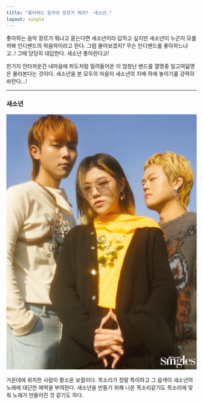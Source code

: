 ```yaml
---
title: "좋아하는 음악의 장르가 뭐야? -새소년."
layout: single
---
```


좋아하는 음악 장르가 뭐냐고 묻는다면 새소년이라 답하고 싶지만 새소년이 누군지 모를까봐 인디밴드의 락음악이라고 한다.
그럼 물어보겠지? 무슨 인디밴드를 좋아하느냐고..! 그때 당당히 대답한다. 새소년 좋아한다고!

한가지 안타까운건 내마음에 파도처럼 밀려들어온 이 엄청난 밴드를 열명중 일고여덟명은 몰라본다는 것이다.
새소년을 본 모두의 마음이 새소년의 지배 하에 놓이기를 강력히 바란다...!

---
### 새소년
![ssn.int.png](/assets/image/ssn.int.png)

가운데에 위치한 사람이 황소윤 보컬이다. 목소리가 정말 특이하고 그 음색이 새소년의 노래에 대단한 매력을 부여한다. 새소년을 만들기 위해 나온 목소리같기도 목소리에 맞춰 노래가 만들어진 것 같기도 하다.





